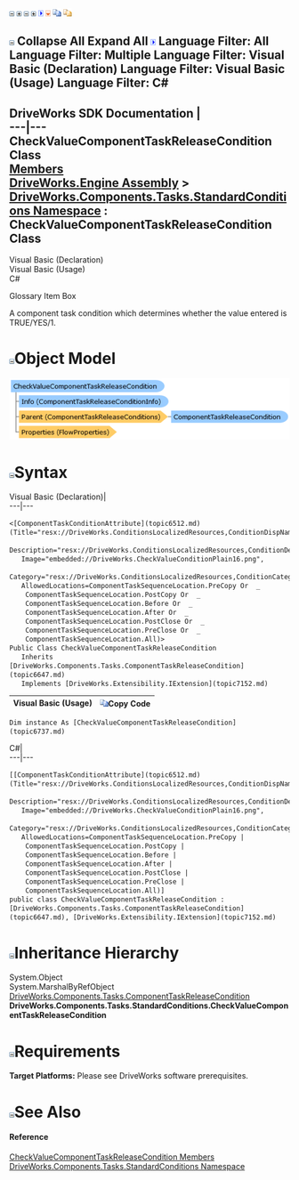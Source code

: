 ![](dotnetimages/collapse.gif) ![](dotnetimages/expand.gif) ![](dotnetimages/collapse.gif) ![](dotnetimages/expand.gif) ![](dotnetimages/drpdown.gif) ![](dotnetimages/drpdown_orange.gif) ![](dotnetimages/copycode.gif) ![](dotnetimages/copycodeHighlight.gif)

![](dotnetimages/collapse.gif) Collapse All Expand All ![](dotnetimages/drpdown.gif) Language Filter: All  Language Filter: Multiple  Language Filter: Visual Basic (Declaration) Language Filter: Visual Basic (Usage) Language Filter: C#  
---  
DriveWorks SDK Documentation  |   
---|---  
CheckValueComponentTaskReleaseCondition Class   
[Members](topic6738.md)   
[DriveWorks.Engine Assembly](topic2156.md) > [DriveWorks.Components.Tasks.StandardConditions Namespace](topic6735.md) : CheckValueComponentTaskReleaseCondition Class  
---  
  
Visual Basic (Declaration)    
Visual Basic (Usage)    
C# 

Glossary Item Box

A component task condition which determines whether the value entered is TRUE/YES/1. 

# ![](dotnetimages/collapse.gif)Object Model

![](dotnetdiagramimages/image354.png)

# ![](dotnetimages/collapse.gif)Syntax

Visual Basic (Declaration)|   
---|---  
      
    
    <[ComponentTaskConditionAttribute](topic6512.md)(Title="resx://DriveWorks.ConditionsLocalizedResources,ConditionDispNameCheckValueCondition", 
       Description="resx://DriveWorks.ConditionsLocalizedResources,ConditionDescriptionCheckValue", 
       Image="embedded://DriveWorks.CheckValueConditionPlain16.png", 
       Category="resx://DriveWorks.ConditionsLocalizedResources,ConditionCategoryGeneral", 
       AllowedLocations=ComponentTaskSequenceLocation.PreCopy Or  _
        ComponentTaskSequenceLocation.PostCopy Or  _
        ComponentTaskSequenceLocation.Before Or  _
        ComponentTaskSequenceLocation.After Or  _
        ComponentTaskSequenceLocation.PostClose Or  _
        ComponentTaskSequenceLocation.PreClose Or  _
        ComponentTaskSequenceLocation.All)>
    Public Class CheckValueComponentTaskReleaseCondition 
       Inherits [DriveWorks.Components.Tasks.ComponentTaskReleaseCondition](topic6647.md)
       Implements [DriveWorks.Extensibility.IExtension](topic7152.md)   
  
Visual Basic (Usage)| ![](dotnetimages/copycode.gif)Copy Code  
---|---  
      
    
    Dim instance As [CheckValueComponentTaskReleaseCondition](topic6737.md)  
  
C#|   
---|---  
      
    
    [[ComponentTaskConditionAttribute](topic6512.md)(Title="resx://DriveWorks.ConditionsLocalizedResources,ConditionDispNameCheckValueCondition", 
       Description="resx://DriveWorks.ConditionsLocalizedResources,ConditionDescriptionCheckValue", 
       Image="embedded://DriveWorks.CheckValueConditionPlain16.png", 
       Category="resx://DriveWorks.ConditionsLocalizedResources,ConditionCategoryGeneral", 
       AllowedLocations=ComponentTaskSequenceLocation.PreCopy | 
        ComponentTaskSequenceLocation.PostCopy | 
        ComponentTaskSequenceLocation.Before | 
        ComponentTaskSequenceLocation.After | 
        ComponentTaskSequenceLocation.PostClose | 
        ComponentTaskSequenceLocation.PreClose | 
        ComponentTaskSequenceLocation.All)]
    public class CheckValueComponentTaskReleaseCondition : [DriveWorks.Components.Tasks.ComponentTaskReleaseCondition](topic6647.md), [DriveWorks.Extensibility.IExtension](topic7152.md)    
  
# ![](dotnetimages/collapse.gif)Inheritance Hierarchy

System.Object  
System.MarshalByRefObject  
[DriveWorks.Components.Tasks.ComponentTaskReleaseCondition](topic6647.md)  
**DriveWorks.Components.Tasks.StandardConditions.CheckValueComponentTaskReleaseCondition**  


# ![](dotnetimages/collapse.gif)Requirements

**Target Platforms:** Please see DriveWorks software prerequisites.

# ![](dotnetimages/collapse.gif)See Also

#### Reference

[CheckValueComponentTaskReleaseCondition Members](topic6738.md)   
[DriveWorks.Components.Tasks.StandardConditions Namespace](topic6735.md)


